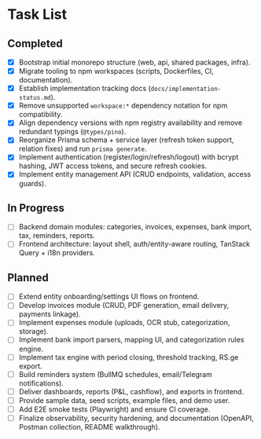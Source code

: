 # Task List

## Completed
- [x] Bootstrap initial monorepo structure (web, api, shared packages, infra).
- [x] Migrate tooling to npm workspaces (scripts, Dockerfiles, CI, documentation).
- [x] Establish implementation tracking docs (`docs/implementation-status.md`).
- [x] Remove unsupported `workspace:*` dependency notation for npm compatibility.
- [x] Align dependency versions with npm registry availability and remove redundant typings (`@types/pino`).
- [x] Reorganize Prisma schema + service layer (refresh token support, relation fixes) and run `prisma generate`.
- [x] Implement authentication (register/login/refresh/logout) with bcrypt hashing, JWT access tokens, and secure refresh cookies.
- [x] Implement entity management API (CRUD endpoints, validation, access guards).

## In Progress
- [ ] Backend domain modules: categories, invoices, expenses, bank import, tax, reminders, reports.
- [ ] Frontend architecture: layout shell, auth/entity-aware routing, TanStack Query + i18n providers.

## Planned
- [ ] Extend entity onboarding/settings UI flows on frontend.
- [ ] Develop invoices module (CRUD, PDF generation, email delivery, payments linkage).
- [ ] Implement expenses module (uploads, OCR stub, categorization, storage).
- [ ] Implement bank import parsers, mapping UI, and categorization rules engine.
- [ ] Implement tax engine with period closing, threshold tracking, RS.ge export.
- [ ] Build reminders system (BullMQ schedules, email/Telegram notifications).
- [ ] Deliver dashboards, reports (P&L, cashflow), and exports in frontend.
- [ ] Provide sample data, seed scripts, example files, and demo user.
- [ ] Add E2E smoke tests (Playwright) and ensure CI coverage.
- [ ] Finalize observability, security hardening, and documentation (OpenAPI, Postman collection, README walkthrough).
